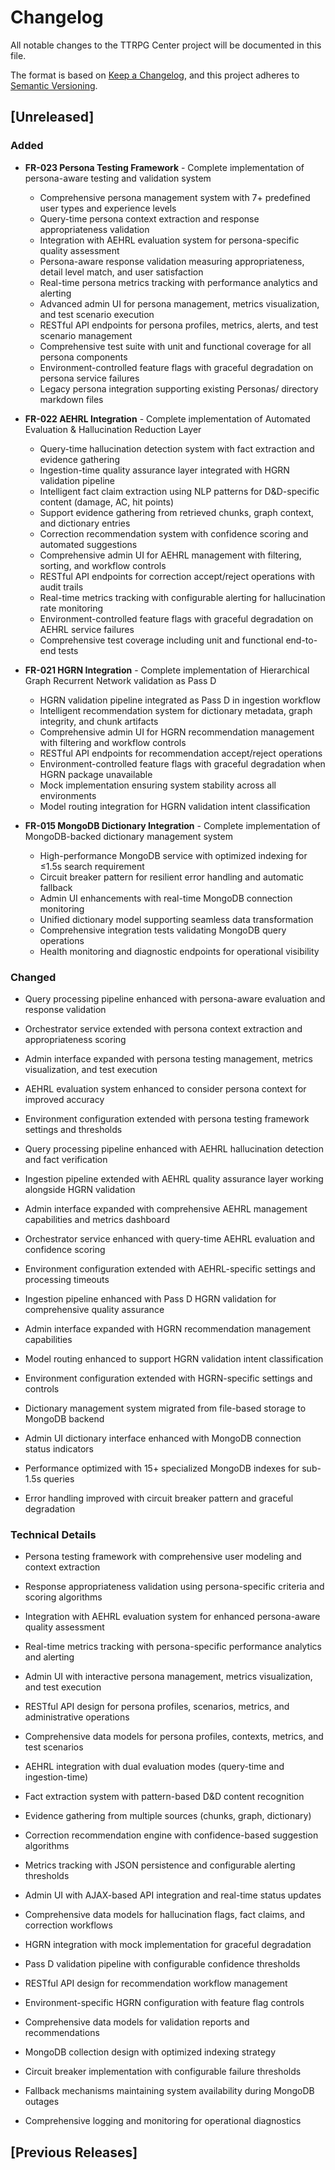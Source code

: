# Changelog

All notable changes to the TTRPG Center project will be documented in this file.

The format is based on [Keep a Changelog](https://keepachangelog.com/en/1.0.0/),
and this project adheres to [Semantic Versioning](https://semver.org/spec/v2.0.0.html).

## [Unreleased]

### Added
- **FR-023 Persona Testing Framework** - Complete implementation of persona-aware testing and validation system
  - Comprehensive persona management system with 7+ predefined user types and experience levels
  - Query-time persona context extraction and response appropriateness validation
  - Integration with AEHRL evaluation system for persona-specific quality assessment
  - Persona-aware response validation measuring appropriateness, detail level match, and user satisfaction
  - Real-time persona metrics tracking with performance analytics and alerting
  - Advanced admin UI for persona management, metrics visualization, and test scenario execution
  - RESTful API endpoints for persona profiles, metrics, alerts, and test scenario management
  - Comprehensive test suite with unit and functional coverage for all persona components
  - Environment-controlled feature flags with graceful degradation on persona service failures
  - Legacy persona integration supporting existing Personas/ directory markdown files

- **FR-022 AEHRL Integration** - Complete implementation of Automated Evaluation & Hallucination Reduction Layer
  - Query-time hallucination detection system with fact extraction and evidence gathering
  - Ingestion-time quality assurance layer integrated with HGRN validation pipeline
  - Intelligent fact claim extraction using NLP patterns for D&D-specific content (damage, AC, hit points)
  - Support evidence gathering from retrieved chunks, graph context, and dictionary entries
  - Correction recommendation system with confidence scoring and automated suggestions
  - Comprehensive admin UI for AEHRL management with filtering, sorting, and workflow controls
  - RESTful API endpoints for correction accept/reject operations with audit trails
  - Real-time metrics tracking with configurable alerting for hallucination rate monitoring
  - Environment-controlled feature flags with graceful degradation on AEHRL service failures
  - Comprehensive test coverage including unit and functional end-to-end tests

- **FR-021 HGRN Integration** - Complete implementation of Hierarchical Graph Recurrent Network validation as Pass D
  - HGRN validation pipeline integrated as Pass D in ingestion workflow
  - Intelligent recommendation system for dictionary metadata, graph integrity, and chunk artifacts
  - Comprehensive admin UI for HGRN recommendation management with filtering and workflow controls
  - RESTful API endpoints for recommendation accept/reject operations
  - Environment-controlled feature flags with graceful degradation when HGRN package unavailable
  - Mock implementation ensuring system stability across all environments
  - Model routing integration for HGRN validation intent classification

- **FR-015 MongoDB Dictionary Integration** - Complete implementation of MongoDB-backed dictionary management system
  - High-performance MongoDB service with optimized indexing for ≤1.5s search requirement
  - Circuit breaker pattern for resilient error handling and automatic fallback
  - Admin UI enhancements with real-time MongoDB connection monitoring
  - Unified dictionary model supporting seamless data transformation
  - Comprehensive integration tests validating MongoDB query operations
  - Health monitoring and diagnostic endpoints for operational visibility

### Changed
- Query processing pipeline enhanced with persona-aware evaluation and response validation
- Orchestrator service extended with persona context extraction and appropriateness scoring
- Admin interface expanded with persona testing management, metrics visualization, and test execution
- AEHRL evaluation system enhanced to consider persona context for improved accuracy
- Environment configuration extended with persona testing framework settings and thresholds

- Query processing pipeline enhanced with AEHRL hallucination detection and fact verification
- Ingestion pipeline extended with AEHRL quality assurance layer working alongside HGRN validation
- Admin interface expanded with comprehensive AEHRL management capabilities and metrics dashboard
- Orchestrator service enhanced with query-time AEHRL evaluation and confidence scoring
- Environment configuration extended with AEHRL-specific settings and processing timeouts

- Ingestion pipeline enhanced with Pass D HGRN validation for comprehensive quality assurance
- Admin interface expanded with HGRN recommendation management capabilities
- Model routing enhanced to support HGRN validation intent classification
- Environment configuration extended with HGRN-specific settings and controls

- Dictionary management system migrated from file-based storage to MongoDB backend
- Admin UI dictionary interface enhanced with MongoDB connection status indicators
- Performance optimized with 15+ specialized MongoDB indexes for sub-1.5s queries
- Error handling improved with circuit breaker pattern and graceful degradation

### Technical Details
- Persona testing framework with comprehensive user modeling and context extraction
- Response appropriateness validation using persona-specific criteria and scoring algorithms
- Integration with AEHRL evaluation system for enhanced persona-aware quality assessment
- Real-time metrics tracking with persona-specific performance analytics and alerting
- Admin UI with interactive persona management, metrics visualization, and test execution
- RESTful API design for persona profiles, scenarios, metrics, and administrative operations
- Comprehensive data models for persona profiles, contexts, metrics, and test scenarios

- AEHRL integration with dual evaluation modes (query-time and ingestion-time)
- Fact extraction system with pattern-based D&D content recognition
- Evidence gathering from multiple sources (chunks, graph, dictionary)
- Correction recommendation engine with confidence-based suggestion algorithms
- Metrics tracking with JSON persistence and configurable alerting thresholds
- Admin UI with AJAX-based API integration and real-time status updates
- Comprehensive data models for hallucination flags, fact claims, and correction workflows

- HGRN integration with mock implementation for graceful degradation
- Pass D validation pipeline with configurable confidence thresholds
- RESTful API design for recommendation workflow management
- Environment-specific HGRN configuration with feature flag controls
- Comprehensive data models for validation reports and recommendations

- MongoDB collection design with optimized indexing strategy
- Circuit breaker implementation with configurable failure thresholds
- Fallback mechanisms maintaining system availability during MongoDB outages
- Comprehensive logging and monitoring for operational diagnostics

## [Previous Releases]
<!-- Future releases will be documented here -->